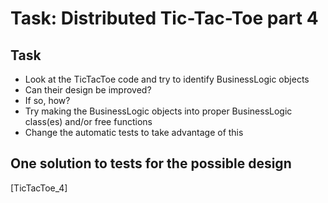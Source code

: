 # Task: Distributed Tic-Tac-Toe part 4

## Task
- Look at the TicTacToe code and try to identify BusinessLogic objects
- Can their design be improved?
- If so, how?
- Try making the BusinessLogic objects into proper BusinessLogic class(es) and/or free functions
- Change the automatic tests to take advantage of this

## One solution to tests for the possible design
[TicTacToe_4]
